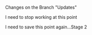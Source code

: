Changes on the Branch "Updates"

I need to stop working at this point

I need to save this point again...Stage 2
